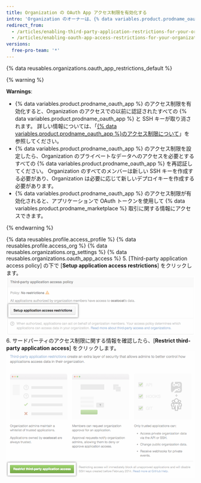```yaml
---
title: Organization の OAuth App アクセス制限を有効化する
intro: 'Organization のオーナーは、{% data variables.product.prodname_oauth_app %} のアクセス制限を有効化して、信頼されていないアプリが Organization のリソースにアクセスするのを防止できます。その場合も Organization のメンバーは {% data variables.product.prodname_oauth_app %} を個人アカウントで使用できます。'
redirect_from:
  - /articles/enabling-third-party-application-restrictions-for-your-organization/
  - /articles/enabling-oauth-app-access-restrictions-for-your-organization
versions:
  free-pro-team: '*'
---
```


{% data reusables.organizations.oauth_app_restrictions_default %}

{% warning %}

**Warnings**:
- {% data variables.product.prodname_oauth_app %} のアクセス制限を有効化すると、Organization のアクセスでの以前に認証されたすべての {% data variables.product.prodname_oauth_app %} と SSH キーが取り消されます。 詳しい情報については、「[{% data variables.product.prodname_oauth_app %}のアクセス制限について](/articles/about-oauth-app-access-restrictions)」を参照してください。
- {% data variables.product.prodname_oauth_app %} のアクセス制限を設定したら、Organization のプライベートなデータへのアクセスを必要とするすべての {% data variables.product.prodname_oauth_app %} を再認証してください。 Organization のすべてのメンバーは新しい SSH キーを作成する必要があり、Organization は必要に応じて新しいデプロイキーを作成する必要があります。
- {% data variables.product.prodname_oauth_app %} のアクセス制限が有効化されると、アプリケーションで OAuth トークンを使用して {% data variables.product.prodname_marketplace %} 取引に関する情報にアクセスできます。

{% endwarning %}

{% data reusables.profile.access_profile %}
{% data reusables.profile.access_org %}
{% data reusables.organizations.org_settings %}
{% data reusables.organizations.oauth_app_access %}
5. [Third-party application access policy] の下で [**Setup application access restrictions**] をクリックします。 ![制限の設定ボタン](/assets/images/help/settings/settings-third-party-set-up-restrictions.png)
6. サードパーティのアクセス制限に関する情報を確認したら、[**Restrict third-party application access**] をクリックします。 ![制限の確認ボタン](/assets/images/help/settings/settings-third-party-restrict-confirm.png)
